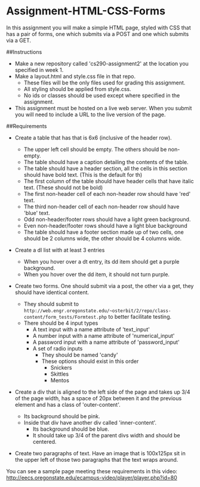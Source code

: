 Assignment-HTML-CSS-Forms
=========================
In this assignment you will make a simple HTML page, styled with CSS that has a pair of forms, one which submits via a POST and one which submits via a GET.

##Instructions
- Make a new repository called 'cs290-assignment2' at the location you specified in week 1.
- Make a layout.html and style.css file in that repo.
  - These files will be the only files used for grading this assignment.
  - All styling should be applied from style.css.
  - No ids or classes should be used except where specified in the assignment.
- This assignment must be hosted on a live web server. When you submit you will need to include a URL to the live version of the page.

##Requirements
- Create a table that has that is 6x6 (inclusive of the header row).
  - The upper left cell should be empty. The others should be non-empty.
  - The table should have a caption detailing the contents of the table.
  - The table should have a header section, all the cells in this section should have bold text. (This is the default for th)
  - The first column of the table should have header cells that have italic text. (These should not be bold)
  - The first non-header cell of each non-header row should have 'red' text.
  - The third non-header cell of each non-header row should have 'blue' text.
  - Odd non-header/footer rows should have a light green background.
  - Even non-header/footer rows should have a light blue background
  - The table should have a footer section made up of two cells, one should be 2 columns wide, the other should be 4 columns wide.

- Create a dl list with at least 3 entries
  - When you hover over a dt entry, its dd item should get a purple background.
  - When you hover over the dd item, it should not turn purple.

- Create two forms. One should submit via a post, the other via a get, they should have identical content.
  - They should submit to `http://web.engr.oregonstate.edu/~osterbit/2/repo/class-content/form_tests/Formtest.php` to better facilitate testing.  
  - There should be 4 input types
    - A text input with a name attribute of 'text_input'
    - A number input with a name attribute of 'numerical_input'
    - A password input with a name attribute of 'password_input'
    - A set of radio inputs
      - They should be named 'candy'
      - These options should exist in this order
        - Snickers
        - Skittles
        - Mentos

- Create a div that is aligned to the left side of the page and takes up 3/4 of the page width, has a space of 20px between it and the previous element and has a class of 'outer-content'.
  - Its background should be pink. 
  - Inside that div have another div called 'inner-content'.
    - Its background should be blue.
    - It should take up 3/4 of the parent divs width and should be centered.
    
- Create two paragraphs of text. Have an image that is 100x125px sit in the upper left of those two paragraphs that the text wraps around.

You can see a sample page meeting these requirements in this video:
http://eecs.oregonstate.edu/ecampus-video/player/player.php?id=80
